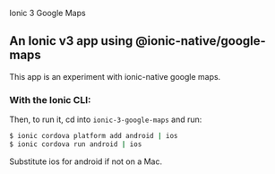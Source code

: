 Ionic 3 Google Maps

## An Ionic v3 app using @ionic-native/google-maps

This app is an experiment with ionic-native google maps. 

### With the Ionic CLI:

Then, to run it, cd into `ionic-3-google-maps` and run:

```bash
$ ionic cordova platform add android | ios
$ ionic cordova run android | ios
```

Substitute ios for android if not on a Mac.


